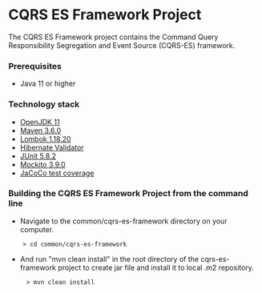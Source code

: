 # CQRS ES Framework Project
The CQRS ES Framework project contains the Command Query Responsibility Segregation and Event Source (CQRS-ES) framework.
### Prerequisites
* Java 11 or higher
### Technology stack
* [OpenJDK 11](https://openjdk.java.net/projects/jdk/11)
* [Maven 3.6.0](https://maven.apache.org)
* [Lombok 1.18.20](https://projectlombok.org)
* [Hibernate Validator](https://hibernate.org/validator/)
* [JUnit 5.8.2](https://junit.org/junit5/docs/current/user-guide)
* [Mockito 3.9.0](https://site.mockito.org)
* [JaCoCo test coverage](https://www.jacoco.org/jacoco)
### Building the CQRS ES Framework Project from the command line
* Navigate to the common/cqrs-es-framework directory on your computer.
```
    > cd common/cqrs-es-framework
```
* And run "mvn clean install" in the root directory of the cqrs-es-framework project to create jar file and install it to local .m2 repository.
```
     > mvn clean install
```
